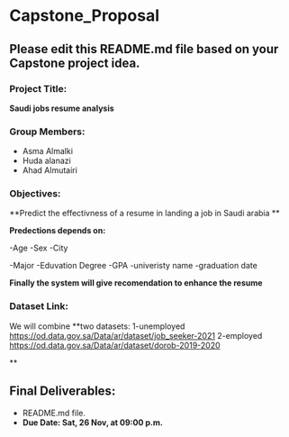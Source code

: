 # Capstone_Proposal

## **Please edit this README.md file based on your Capstone project idea.**

### Project Title:
**Saudi jobs resume analysis**


### Group Members:
- Asma Almalki
- Huda alanazi
- Ahad Almutairi

### Objectives:
**Predict the effectivness of a resume in landing a job in Saudi arabia **

**Predections depends on:**

-Age
-Sex
-City

-Major
-Eduvation Degree
-GPA
-univeristy name
-graduation date

**Finally the system will give recomendation to enhance the resume**


### Dataset Link: 

We will combine **two datasets:
1-unemployed
https://od.data.gov.sa/Data/ar/dataset/job_seeker-2021
2-employed
https://od.data.gov.sa/Data/ar/dataset/dorob-2019-2020


**
## Final Deliverables:
- README.md file.
- **Due Date: Sat, 26 Nov, at 09:00 p.m.**
